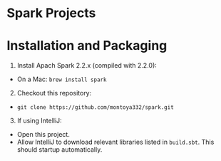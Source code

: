 # Spark Projects

# Installation and Packaging
1. Install Apach Spark 2.2.x (compiled with 2.2.0):
  * On a Mac: `brew install spark`
2. Checkout this repository:
  * `git clone https://github.com/montoya332/spark.git`
3. If using IntelliJ:
  * Open this project.
  * Allow IntelliJ to download relevant libraries listed in `build.sbt`. This should startup automatically.
